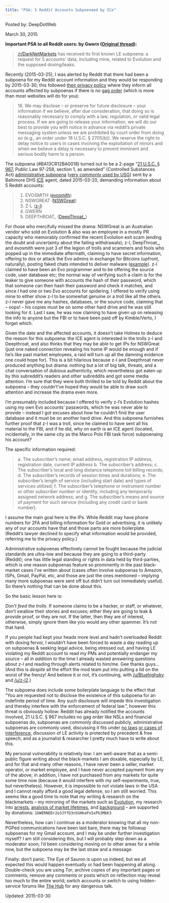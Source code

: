 ```yaml
---
title: "PSA: 5 Reddit Accounts Subpoenaed by ICe"
---
```


Posted by: DeepDotWeb 

<span>March 30, 2015</span>





<p><strong>Important PSA to all Reddit users: by Gwern (<a href="http://www.reddit.com/r/DarkNetMarkets/comments/30tudk/psa_5_reddit_accounts_subpoenaed_by_ice/">Original thread</a>):</strong></p>
<blockquote><p><a href="http://www.reddit.com/r/DarkNetMarkets">/r/DarkNetMarkets</a> has received its first known LE subpoena: a request for 5 accounts&#8217; data, including mine, related to Evolution and the supposed doxing/leaks.</p></blockquote>
<p>Recently (2015-03-25), I was alerted by Reddit that there had been a subpoena for my Reddit account information and they would be responding by 2015-03-30; this followed <a title="reddit Will Not Disclose Your Information Unless Required by Law" href="https://www.reddit.com/help/privacypolicy#section_reddit_will_not_disclose_your_information_unless_required_by_law">their privacy policy</a> where they inform all accounts affected by subpoenas if there is no <a href="https://en.wikipedia.org/wiki/Gag_order#United_States">gag order</a> (which is more than most websites will do for you):</p>
<blockquote><p>16. We may disclose &#8211; or preserve for future disclosure &#8211; your information if we believe, after due consideration, that doing so is reasonably necessary to comply with a law, regulation, or valid legal process. If we are going to release your information, we will do our best to provide you with notice in advance via reddit&#8217;s private messaging system unless we are prohibited by court order from doing so (e.g., an order under 18 U.S.C. § 2705(b)). We reserve the right to delay notice to users in cases involving the exploitation of minors and when we believe a delay is necessary to prevent imminent and serious bodily harm to a person.</p></blockquote>
<p>The subpoena (#BA13CR12BA0018) turned out to be a 2-page &#8220;<a href="http://www.deadiversion.usdoj.gov/21cfr/21usc/967.htm">21 U.S.C. § 967</a>, Public Law 97-258, section 1, as amended&#8221; (Controlled Substances Act) <a href="https://en.wikipedia.org/wiki/Administrative_subpoena">administrative subpoena</a> (<a title="We Don't Need No Stinking Warrant: The Disturbing, Unchecked Rise of the Administrative Subpoena" href="http://www.wired.com/2012/08/administrative-subpoenas/">very commonly used by USG</a>) sent by a Baltimore DHS <a href="https://en.wikipedia.org/wiki/U.S._Immigration_and_Customs_Enforcement">ICE</a> agent, dated 2015-03-20, demanding information about 5 Reddit accounts:</p>
<blockquote>
<ol>
<li>EVOSMITH (<a href="https://www.reddit.com/user/evosmith">evosmith</a>)</li>
<li>NSWGREAT (<a href="https://www.reddit.com/user/NSWGreat">NSWGreat</a>)</li>
<li>Z-L (<a href="https://www.reddit.com/user/z-l">z-l</a>)</li>
<li>GWERN</li>
<li>DEEPTHROAT_ (<a href="https://www.reddit.com/user/DeepThroat_">DeepThroat_</a>)</li>
</ol>
</blockquote>
<p>For those who mercifully missed the drama: NSWGreat is an Australian vendor who sold on Evolution &amp; also was an employee in a mostly PR capacity who memorably confirmed the recent Evolution exit scam (ending the doubt and uncertainty about the failing withdrawals); z-l, DeepThroat_, and evosmith were just 3 of the legion of trolls and scammers and fools who popped up in the immediate aftermath, claiming to have secret information, offering to dox or attack the Evo admins in exchange for Bitcoins (upfront, naturally), posting faked chats intended to deliver malware (<a href="https://www.reddit.com/r/DarkNetMarkets/comments/30ltke/a_way_to_contact_verto/">example</a>). z-l claimed to have been an Evo programmer and to be offering the source code, user database etc; the normal way of verifying such a claim is for the leaker to give someone with accounts the hash of their password, which that someone can then hash their password and check it matches, and since I had one or two Evo accounts for spidering, I offered to verify using mine to either show z-l to be somewhat genuine or a troll like all the others. z-l never gave me any hashes, databases, or the source code, claiming that &#8211; oops! &#8211; his copies must be on some other hard drive and he was still looking for it. Last I saw, he was now claiming to have given up on releasing the info to anyone but the FBI or to have been paid off by Kimble/Verto, I forget which.</p>
<p>Given the date and the affected accounts, it doesn&#8217;t take Holmes to deduce the reason for this subpoena: the ICE agent is interested in the trolls z-l and Deepthroat, and also thinks that they may be able to get IPs for NSWGreat (just one naked connection revealing his home IP would be enough and if he&#8217;s like past market employees, a raid will turn up all the damning evidence one could hope for). This is a bit hilarious because z-l and Deepthroat never produced anything but drama: nothing but a lot of big talk, threats, and a chat conversation of dubious authenticity, which nevertheless got eaten up by this subreddit&#8217;s readers and other subreddits and got some media attention. I&#8217;m sure that they were both thrilled to be told by Reddit about the subpoena &#8211; they couldn&#8217;t&#8217;ve hoped they would be able to draw such attention and increase the drama even more.</p>
<p>I&#8217;m presumably included because I offered to verify z-l&#8217;s Evolution hashes using my own Evo accounts&#8217; passwords, which he was never able to provide &#8211; instead I got excuses about how he couldn&#8217;t find the user database and it must be on another hard drive. And this subpoena furnishes further proof that z-l was a troll, since he claimed to have sent all his material to the FBI, and if he did, why on earth is an ICE agent (located, incidentally, in the same city as the Marco Polo FBI task force) subpoenaing his account?</p>
<p>The specific information required:</p>
<blockquote><p>a. The subscriber&#8217;s name; email address, registration IP address, registration date, current IP address b. The subscriber&#8217;s address; c. The subscriber&#8217;s local and long distance telephone toll billing records; d. The subscriber&#8217;s records of session times and durations; e. The subscriber&#8217;s length of service (including start date) and types of services utilized; f. The subscriber&#8217;s telephone or instrument number or other subscriber number or identity, including any temporarily assigned network address; and g. The subscriber&#8217;s means and source of payment for such service (including any credit card or bank number).</p></blockquote>
<p>I assume the main goal here is the IPs. While Reddit may have phone numbers for 2FA and billing information for Gold or advertising, it is unlikely any of our accounts have that and those parts are more boilerplate. (Reddit&#8217;s lawyer declined to specify what information would be provided, referring me to the privacy policy.)</p>
<p>Administrative subpoenas effectively cannot be fought because the judicial standards are ultra-low and because they are going to a third-party (Reddit); one has little legal standing or rights in data held by third-parties, which is one reason subpoenas feature so prominently in the past black-market cases I&#8217;ve written about (cases often involve subpoenas to Amazon, ISPs, Gmail, PayPal, etc, and those are just the ones mentioned &#8211; implying many more subpoenas were sent off but didn&#8217;t turn out immediately useful). So there&#8217;s nothing that can be done about this.</p>
<p>So the basic lesson here is:</p>
<p><em>Don&#8217;t feed the trolls.</em> If someone claims to be a hacker, or staff, or whatever, don&#8217;t swallow their stories and excuses; either they are going to leak &amp; provide proof, or they are not. If the latter, then they are of interest, otherwise, simply ignore them like you would any other spammer. It&#8217;s not that hard.</p>
<p>If you people had kept your heads more level and hadn&#8217;t overloaded Reddit with doxing fervor, I wouldn&#8217;t have been forced to waste a day reading up on subpoenas &amp; seeking legal advice, being stressed out, and having LE violating my Reddit account to read my PMs and potentially endanger my source &#8211; all <em>in addition to</em> the time I already wasted answering questions about z-l and reading through alerts related to him/me. Gee thanks guys&#8230; (And this is <em>despite</em> all the effort the mod team put into putting a lid on the worst of the frenzy! And believe it or not, it&#8217;s continuing, with <a href="https://www.reddit.com/user/Bluehighsky">/u/Bluehighsky</a> and <a href="https://www.reddit.com/user/z-l2">/u/z-l2</a>.)</p>
<p>The subpoena does include some boilerplate language to the effect that &#8220;You are requested not to disclose the existence of this subpoena for an indefinite period of time. Any such disclosure will impede this investigation and thereby interfere with the enforcement of federal law.&#8221;, however this threat is obviously hollow: Reddit has already notified the accounts involved, 21 U.S.C. § 967 includes no gag order like NSLs and financial subpoenas do, subpoenas are commonly discussed publicly, administrative subpoenas are commonly used, discussing it fits under <a title="'Administrative Subpoenas and National Security Letters in Criminal and Foreign Intelligence Investigations: Background and Proposed Adjustments', CRS 20015" href="http://fas.org/sgp/crs/natsec/RL32880.pdf">no laws</a> <a title="'The Varying Parameters of Obstruction of Justice in American Criminal Law', Decker 2004" href="http://digitalcommons.law.lsu.edu/cgi/viewcontent.cgi?article=6066&amp;context=lalrev">or cases of interference</a>, discussion of LE activity is protected by precedent &amp; free speech, and as a journalist &amp; researcher I pretty much have to write about this.</p>
<p>My personal vulnerability is relatively low: I am well-aware that as a semi-public figure writing about the black-markets I am doxable, especially by LE, and for that and many other reasons, I have never been a seller, market operator, or market employee, and I have never accepted payment from any of the above; in addition, I have not purchased from any markets for quite some time now (because it would interfere with my self-experiments, true, but nevertheless). However, it is impossible to not violate laws in the USA and I cannot really afford a good legal defense, so I am still worried. This seems like a good time to note that my writing &amp; research on the blackmarkets &#8211; my mirroring of the markets such as <a href="https://www.reddit.com/r/DarkNetMarkets/comments/2zllmv/evolution_market_mirrorscrapes_torrent_released/">Evolution</a>, my research into <a href="http://www.gwern.net/Black-market%20arrests">arrests</a>, <a href="http://www.gwern.net/Black-market%20survival">analysis of market lifetimes</a>, and <a href="http://www.gwern.net/Silk%20Road">background</a> &#8211; are supported by donations: <code>1GWERNEDr2o3JYfD3n5GHkoPxSxPk3MbK3</code></p>
<p>Nevertheless, how can I continue as a moderator knowing that all my non-PGPed communications have been laid bare, there may be followup subpoenas for my Gmail account, and I may be under further investigation myself? I am still considering this, but I will probably step down as a moderator soon; I&#8217;d been considering moving on to other areas for a while now, but the subpoena may be the last straw and a message.</p>
<p>Finally: don&#8217;t panic. The Eye of Sauron is upon us indeed, but we all expected this would happen eventually or had been happening all along. Double-check you are using Tor; archive copies of any important pages or comments; remove any comments or posts which on reflection may reveal too much to the entire world; switch accounts or switch to using hidden-service forums like <a href="http://thehub7gqe43miyc.onion/">The Hub</a> for any dangerous talk.</p>

Updated: 2015-03-30